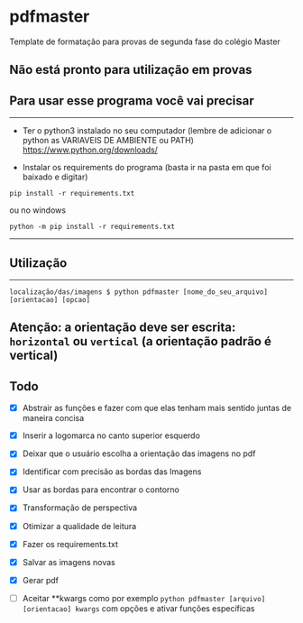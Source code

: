 # pdfmaster

  Template de formatação para provas de segunda fase do colégio Master
  
  **Não** está pronto para utilização em provas
---
## Para usar esse programa você vai precisar
---

- Ter o python3 instalado no seu computador (lembre de adicionar o python as VARIAVEIS DE AMBIENTE ou PATH)
https://www.python.org/downloads/

- Instalar os requirements do programa
(basta ir na pasta em que foi baixado e digitar)
```
pip install -r requirements.txt
```
ou no windows
```
python -m pip install -r requirements.txt
```
---
## Utilização
---
```localização/das/imagens $ python pdfmaster [nome_do_seu_arquivo] [orientacao] [opcao]```

Atenção: a orientação deve ser escrita: ```horizontal``` ou ```vertical``` (a orientação padrão é vertical)
---
## Todo

- [X] Abstrair as funções e fazer com que elas tenham mais sentido juntas de maneira concisa

- [X] Inserir a logomarca no canto superior esquerdo

- [X] Deixar que o usuário escolha a orientação das imagens no pdf

- [X] Identificar com precisão as bordas das Imagens

- [x] Usar as bordas para encontrar o contorno

- [x] Transformação de perspectiva

- [x] Otimizar a qualidade de leitura

- [X] Fazer os requirements.txt

- [X] Salvar as imagens novas

- [X] Gerar pdf

- [ ] Aceitar **kwargs como por exemplo ```python pdfmaster [arquivo] [orientacao] kwargs``` com opções e ativar funções específicas
